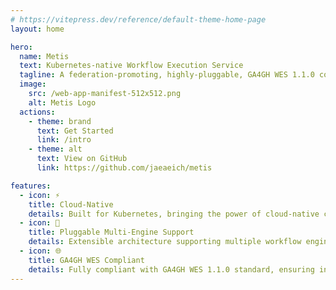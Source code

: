 ```yaml
---
# https://vitepress.dev/reference/default-theme-home-page
layout: home

hero:
  name: Metis
  text: Kubernetes-native Workflow Execution Service
  tagline: A federation-promoting, highly-pluggable, GA4GH WES 1.1.0 compliant workflow execution service
  image:
    src: /web-app-manifest-512x512.png
    alt: Metis Logo
  actions:
    - theme: brand
      text: Get Started
      link: /intro
    - theme: alt
      text: View on GitHub
      link: https://github.com/jaeaeich/metis

features:
  - icon: ⚡
    title: Cloud-Native
    details: Built for Kubernetes, bringing the power of cloud-native computing to scientific and data-intensive workflows
  - icon: 🔌
    title: Pluggable Multi-Engine Support
    details: Extensible architecture supporting multiple workflow engines like Nextflow, Snakemake, CWL, and WDL through a plugin system
  - icon: 🌐
    title: GA4GH WES Compliant
    details: Fully compliant with GA4GH WES 1.1.0 standard, ensuring interoperability and federation across platforms
---
```

